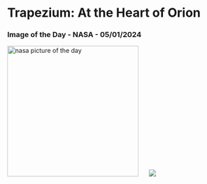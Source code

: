 # Trapezium: At the Heart of Orion
### Image of the Day - NASA - 05/01/2024
<img src="https://apod.nasa.gov/apod/image/2401/Image964_1024.jpg" alt="nasa picture of the day" width="300"/>&nbsp; &nbsp; &nbsp; <img src="https://github-readme-streak-stats.herokuapp.com/?user=tempo-riz&theme=gruvbox" >



  
